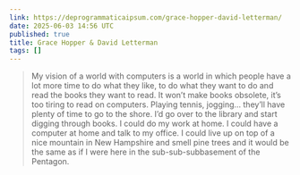 ```yaml
---
link: https://deprogrammaticaipsum.com/grace-hopper-david-letterman/
date: 2025-06-03 14:56 UTC
published: true
title: Grace Hopper & David Letterman
tags: []
---
```


> My vision of a world with computers is a world in which people have a lot more time to do what they like, to do what they want to do and read the books they want to read. It won’t make books obsolete, it’s too tiring to read on computers. Playing tennis, jogging… they’ll have plenty of time to go to the shore. I’d go over to the library and start digging through books. I could do my work at home. I could have a computer at home and talk to my office. I could live up on top of a nice mountain in New Hampshire and smell pine trees and it would be the same as if I were here in the sub-sub-subbasement of the Pentagon.

